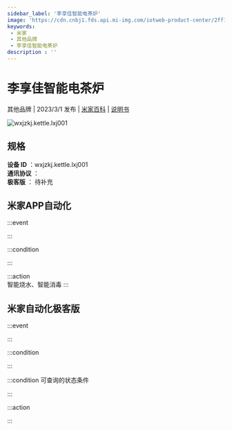 ```yaml
---
sidebar_label: '李享佳智能电茶炉'
image: 'https://cdn.cnbj1.fds.api.mi-img.com/iotweb-product-center/2ff156e5d1073538da4ba0a276ccebe1_1655974700612.png?GalaxyAccessKeyId=AKVGLQWBOVIRQ3XLEW&Expires=9223372036854775807&Signature=VZs+Dqf4hb81R+6DZxsfjZnMZPQ='
keywords: 
 - 米家
 - 其他品牌
 - 李享佳智能电茶炉
description : ''
---
```

# 李享佳智能电茶炉

其他品牌 | 2023/3/1 发布 | [米家百科](https://home.mi.com/webapp/content/baike/product/index.html?model=wxjzkj.kettle.lxj001) | [说明书](https://home.mi.com/views/introduction.html?model=wxjzkj.kettle.lxj001&region=cn)

![wxjzkj.kettle.lxj001](https://cdn.cnbj1.fds.api.mi-img.com/iotweb-product-center/2ff156e5d1073538da4ba0a276ccebe1_1655974700612.png?GalaxyAccessKeyId=AKVGLQWBOVIRQ3XLEW&Expires=9223372036854775807&Signature=VZs+Dqf4hb81R+6DZxsfjZnMZPQ=)

## 规格  
> 
**设备 ID** ：wxjzkj.kettle.lxj001  
**通讯协议** ：  
**极客版**  ： 待补充 


## 米家APP自动化  

:::event  

:::

:::condition  

:::

:::action   
智能烧水、智能消毒
:::

## 米家自动化极客版  

:::event  

:::

:::condition  

:::

:::condition 可查询的状态条件  

:::

:::action  

:::

        
